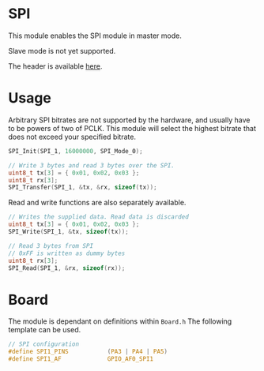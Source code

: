 # SPI
This module enables the SPI module in master mode.

Slave mode is not yet supported.

The header is available [here](../Lib/SPI.h).

# Usage

Arbitrary SPI bitrates are not supported by the hardware, and usually have to be powers of two of PCLK. This module will select the highest bitrate that does not exceed your specified bitrate.

```c
SPI_Init(SPI_1, 16000000, SPI_Mode_0);

// Write 3 bytes and read 3 bytes over the SPI.
uint8_t tx[3] = { 0x01, 0x02, 0x03 };
uint8_t rx[3];
SPI_Transfer(SPI_1, &tx, &rx, sizeof(tx));
```

Read and write functions are also separately available.
```c
// Writes the supplied data. Read data is discarded
uint8_t tx[3] = { 0x01, 0x02, 0x03 };
SPI_Write(SPI_1, &tx, sizeof(tx));

// Read 3 bytes from SPI
// 0xFF is written as dummy bytes
uint8_t rx[3];
SPI_Read(SPI_1, &rx, sizeof(rx));
```

# Board

The module is dependant on definitions within `Board.h`
The following template can be used.

```C
// SPI configuration
#define SPI1_PINS		    (PA3 | PA4 | PA5)
#define SPI1_AF			    GPIO_AF0_SPI1
```

